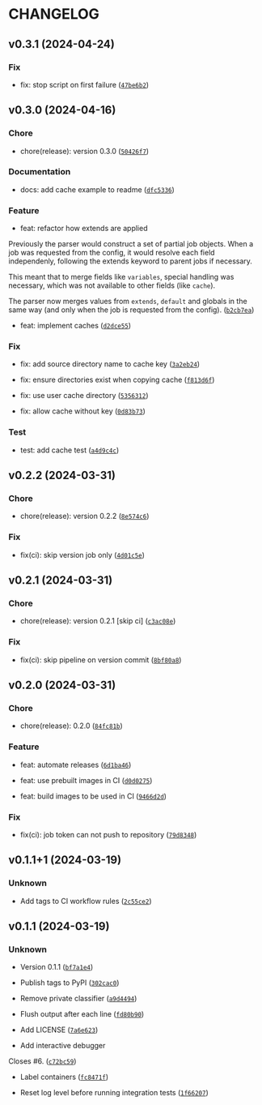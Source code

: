 # CHANGELOG



## v0.3.1 (2024-04-24)

### Fix

* fix: stop script on first failure ([`47be6b2`](https://gitlab.com/phooijenga/trycicle/-/commit/47be6b2702b02dcfb3d62b463749c0b8718ae9af))


## v0.3.0 (2024-04-16)

### Chore

* chore(release): version 0.3.0 ([`50426f7`](https://gitlab.com/phooijenga/trycicle/-/commit/50426f73430ef63a783c72552dd106ac8437ae61))

### Documentation

* docs: add cache example to readme ([`dfc5336`](https://gitlab.com/phooijenga/trycicle/-/commit/dfc5336bed36ac37c10d65a1979f8f22af6bbef8))

### Feature

* feat: refactor how extends are applied

Previously the parser would construct a set of partial job objects.
When a job was requested from the config, it would resolve each field
independenly, following the extends keyword to parent jobs if necessary.

This meant that to merge fields like `variables`, special handling was
necessary, which was not available to other fields (like `cache`).

The parser now merges values from `extends`, `default` and globals in
the same way (and only when the job is requested from the config). ([`b2cb7ea`](https://gitlab.com/phooijenga/trycicle/-/commit/b2cb7ea332b0989e3ea12cc6e283f72994092110))

* feat: implement caches ([`d2dce55`](https://gitlab.com/phooijenga/trycicle/-/commit/d2dce554de404deb17adc0ba719fa2ddee793882))

### Fix

* fix: add source directory name to cache key ([`3a2eb24`](https://gitlab.com/phooijenga/trycicle/-/commit/3a2eb242e6fd8d498b5f2cb7402bf917134ea04e))

* fix: ensure directories exist when copying cache ([`f813d6f`](https://gitlab.com/phooijenga/trycicle/-/commit/f813d6f44b81473abe475a909dccfa69a62c7639))

* fix: use user cache directory ([`5356312`](https://gitlab.com/phooijenga/trycicle/-/commit/535631254c76b2999a6218f08fc0787690a752cd))

* fix: allow cache without key ([`0d83b73`](https://gitlab.com/phooijenga/trycicle/-/commit/0d83b7347197010b6d6317091d3e555c3b2176d2))

### Test

* test: add cache test ([`a4d9c4c`](https://gitlab.com/phooijenga/trycicle/-/commit/a4d9c4ce229a967671c90d640900ca90e432888b))


## v0.2.2 (2024-03-31)

### Chore

* chore(release): version 0.2.2 ([`8e574c6`](https://gitlab.com/phooijenga/trycicle/-/commit/8e574c69e96d0334ef167994e681eba825abfa43))

### Fix

* fix(ci): skip version job only ([`4d01c5e`](https://gitlab.com/phooijenga/trycicle/-/commit/4d01c5ea12619264ad098c27bd7280190f0c21de))


## v0.2.1 (2024-03-31)

### Chore

* chore(release): version 0.2.1 [skip ci] ([`c3ac08e`](https://gitlab.com/phooijenga/trycicle/-/commit/c3ac08e69dfed126cc6963e1d737b9c8d55d75f4))

### Fix

* fix(ci): skip pipeline on version commit ([`8bf80a8`](https://gitlab.com/phooijenga/trycicle/-/commit/8bf80a827428caa1aaed0ef8d76306c04ae2e8f0))


## v0.2.0 (2024-03-31)

### Chore

* chore(release): 0.2.0 ([`84fc81b`](https://gitlab.com/phooijenga/trycicle/-/commit/84fc81b1fd371c768ecfe9cfe480490c12d72776))

### Feature

* feat: automate releases ([`6d1ba46`](https://gitlab.com/phooijenga/trycicle/-/commit/6d1ba467136808d1477ed1197848e4984c1b632a))

* feat: use prebuilt images in CI ([`d0d0275`](https://gitlab.com/phooijenga/trycicle/-/commit/d0d0275aa29560f58d2c93a0c0be4821ba8b3c27))

* feat: build images to be used in CI ([`9466d2d`](https://gitlab.com/phooijenga/trycicle/-/commit/9466d2d3f1713268cedd2a9bf8e2ee9b36c58384))

### Fix

* fix(ci): job token can not push to repository ([`79d8348`](https://gitlab.com/phooijenga/trycicle/-/commit/79d8348bf64fcd56f9644b043fefcf2a166af35e))


## v0.1.1+1 (2024-03-19)

### Unknown

* Add tags to CI workflow rules ([`2c55ce2`](https://gitlab.com/phooijenga/trycicle/-/commit/2c55ce25db97d993fd6ac8ac014774dc6173d50a))


## v0.1.1 (2024-03-19)

### Unknown

* Version 0.1.1 ([`bf7a1e4`](https://gitlab.com/phooijenga/trycicle/-/commit/bf7a1e425c847c0e70740ea48118315fe431aa21))

* Publish tags to PyPI ([`302cac0`](https://gitlab.com/phooijenga/trycicle/-/commit/302cac06471a09282990d98e45574105e5ba7178))

* Remove private classifier ([`a9d4494`](https://gitlab.com/phooijenga/trycicle/-/commit/a9d44945aae89d8a069cee69d20287a41d1b5a9c))

* Flush output after each line ([`fd80b90`](https://gitlab.com/phooijenga/trycicle/-/commit/fd80b903ab1012b76c1e54df79f49d76c87038fb))

* Add LICENSE ([`7a6e623`](https://gitlab.com/phooijenga/trycicle/-/commit/7a6e623a7cecc8795b840cb52ab517216ba74ff4))

* Add interactive debugger

Closes #6. ([`c72bc59`](https://gitlab.com/phooijenga/trycicle/-/commit/c72bc59f2b07a7e0fbd75610ab0979e207c6af9e))

* Label containers ([`fc8471f`](https://gitlab.com/phooijenga/trycicle/-/commit/fc8471fe269e2b7b3382384595f249c6c36ffd69))

* Reset log level before running integration tests ([`1f66207`](https://gitlab.com/phooijenga/trycicle/-/commit/1f66207eccffadb6f796ee7a8f540a8aae3a6bca))
